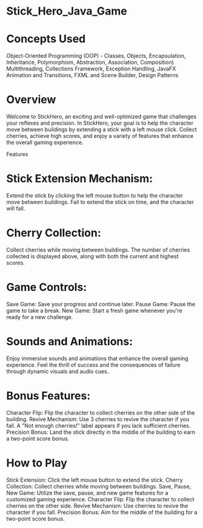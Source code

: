 # Stick_Hero_Java_Game

# Concepts Used 
Object-Oriented Programming (OOP) - Classes, Objects, Encapsulation, Inheritance, Polymorphism, Abstraction, Association, Composition) 
Multithreading, 
Collections Framework, 
Exception Handling,
JavaFX Animation and Transitions, 
FXML and Scene Builder, 
Design Patterns

# Overview

Welcome to StickHero, an exciting and well-optimized game that challenges your reflexes and precision. In StickHero, your goal is to help the character move between buildings by extending a stick with a left mouse click. Collect cherries, achieve high scores, and enjoy a variety of features that enhance the overall gaming experience.

Features

# Stick Extension Mechanism:

Extend the stick by clicking the left mouse button to help the character move between buildings.
Fail to extend the stick on time, and the character will fall.

# Cherry Collection:

Collect cherries while moving between buildings.
The number of cherries collected is displayed above, along with both the current and highest scores.

# Game Controls:

Save Game: Save your progress and continue later.
Pause Game: Pause the game to take a break.
New Game: Start a fresh game whenever you're ready for a new challenge.

# Sounds and Animations:

Enjoy immersive sounds and animations that enhance the overall gaming experience.
Feel the thrill of success and the consequences of failure through dynamic visuals and audio cues.

# Bonus Features:

Character Flip: Flip the character to collect cherries on the other side of the building.
Revive Mechanism: Use 3 cherries to revive the character if you fall. A "Not enough cherries!" label appears if you lack sufficient cherries.
Precision Bonus: Land the stick directly in the middle of the building to earn a two-point score bonus.

# How to Play

Stick Extension: Click the left mouse button to extend the stick.
Cherry Collection: Collect cherries while moving between buildings.
Save, Pause, New Game: Utilize the save, pause, and new game features for a customized gaming experience.
Character Flip: Flip the character to collect cherries on the other side.
Revive Mechanism: Use cherries to revive the character if you fall.
Precision Bonus: Aim for the middle of the building for a two-point score bonus.
